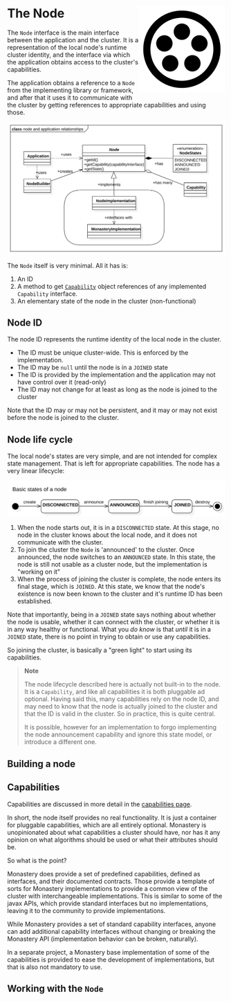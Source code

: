 # The Node <span style="float:right">![logo](monastery_logo_100.svg)<span>

The `Node` interface is the main interface between the application and the cluster. It is a representation of the local node's runtime cluster identity, and the interface via which the application obtains access to the cluster's capabilities.

The application obtains a reference to a `Node` from the implementing library or framework, and after that it uses it to communicate with the cluster by getting references to appropriate capabilities and using those.

![node model](node_and_application_relationships.svg)

The `Node` itself is very minimal. All it has is:

1. An ID
2. A method to get [`Capability`](Capabilities.md) object references of any implemented `Capability` interface.
3. An elementary state of the node in the cluster (non-functional)

## Node ID

The node ID represents the runtime identity of the local node in the cluster.

* The ID must be unique cluster-wide. This is enforced by the implementation.
* The ID may be `null` until the node is in a `JOINED` state
* The ID is provided by the implementation and the application may not have control over it (read-only)
* The ID may not change for at least as long as the node is joined to the cluster

Note that the ID may or may not be persistent, and it may or may not exist before the node is joined to the cluster.

## Node life cycle

The local node's states are very simple, and are not intended for complex state management. That is left for appropriate capabilities. The node has a very linear lifecycle:


![states](base_node_states.svg)

1. When the node starts out, it is in a `DISCONNECTED` state. At this stage, no node in the cluster knows about the local node, and it does not communicate with the cluster.
2. To join the cluster the `Node` is 'announced' to the cluster. Once announced, the node switches to an `ANNOUNCED` state. In this state, the node is still not usable as a cluster node, but the implementation is "working on it"
3. When the process of joining the cluster is complete, the node enters its final stage, which is `JOINED`. At this state, we know that the node's existence is now been known to the cluster and it's runtime ID has been established.

Note that importantly, being in a `JOINED` state says nothing about whether the node is usable, whether it can connect with the cluster, or whether it is in any way healthy or functional. What you *do know* is that *until* it is in a `JOINED` state, there is no point in trying to obtain or use any capabilities.

So joining the cluster, is basically a "green light" to start using its capabilities.

> **Note**
> 
> The node lifecycle described here is actually not built-in to the node. 
> It is a `Capability`, and like all capabilities it is both pluggable ad optional.
> Having said this, many capabilities rely on the node ID, and may need to know that the node is actually joined to the cluster and that the ID is valid in the cluster. So in practice, this is quite central. 
> 
> It is possible, however for an implementation to forgo implementing the node announcement capability and ignore this state model, or introduce a different one.

## Building a node

## Capabilities
Capabilities are discussed in more detail in the [capabilities page](Capabilities.md).

In short, the node itself provides no real functionality. It is just a container for pluggable capabilities, which are all entirely optional. Monastery is unopinionated about what capabilities a cluster should have, nor has it any opinion on what algorithms should be used or what their attributes should be.

So what is the point?

Monastery does provide a set of predefined capabilities, defined as interfaces, and their documented contracts. Those provide a template of sorts for Monastery implementations to provide a common view of the cluster with interchangeable implementations. This is similar to some of the javax APIs, which provide standard interfaces but no implementations, leaving it to the community to provide implementations.

While Monastery provides a set of standard capability interfaces, anyone can add additional capability interfaces without changing or breaking the Monastery API (implementation behavior can be broken, naturally).

In a separate project, a Monastery base implementation of some of the capabilities is provided to ease the development of implementations, but that is also not mandatory to use.

## Working with the `Node`
